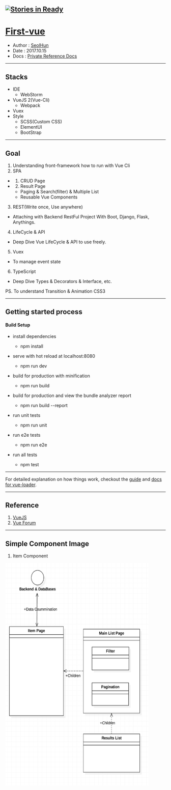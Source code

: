 [![Stories in Ready](https://badge.waffle.io/Seolhun/only-vue-project.png?label=ready&title=Ready)](https://waffle.io/Seolhun/only-vue-project?utm_source=badge)
---
# [First-vue](https://github.com/Seolhun/only-vue-project)
- Author : [SeolHun](https://github.com/SeolHun)
- Date : 2017.10.15 
- Docs : [Private Reference Docs](https://github.com/Seolhun/my-business-idea/blob/master/README.md)
---
## Stacks
- IDE
  - WebStorm
- VueJS 2(Vue-Cli)
  - Webpack
- Vuex
- Style
  - SCSS(Custom CSS)
  - ElementUI
  - BootStrap
---
## Goal
1. Understanding front-framework how to run with Vue Cli
2. SPA
  - 1. CRUD Page
  - 2. Result Page
    - Paging & Search(filter) & Multiple List
    - Reusable Vue Components
3. REST(Write once, Use anywhere)
  - Attaching with Backend RestFul Project With Boot, Django, Flask, Anythings.
4. LifeCycle & API
  - Deep Dive Vue LifeCycle & API to use freely.
5. Vuex 
  - To manage event state
6. TypeScript
  - Deep Dive Types & Decorators & Interface, etc.
  
PS. To understand Transition & Animation CSS3

---
## Getting started process
#### Build Setup
- install dependencies
  - npm install

- serve with hot reload at localhost:8080
  - npm run dev

- build for production with minification
  - npm run build

- build for production and view the bundle analyzer report
  - npm run build --report

- run unit tests
  - npm run unit

- run e2e tests
  - npm run e2e

- run all tests
  - npm test

---
For detailed explanation on how things work, checkout the [guide](http://vuejs-templates.github.io/webpack/) and [docs for vue-loader](http://vuejs.github.io/vue-loader).

---
## Reference
1. [VueJS](https://vuejs.org/)
2. [Vue Forum](https://forum.vuejs.org/)



---
## Simple Component Image
1. Item Component
<img src="./readmeImage/ItemPage.png" width="450" height="700">
